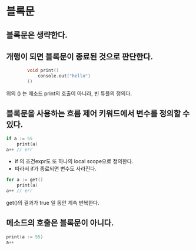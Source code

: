 # 블록문

## 블록문은 생략한다.

## 개행이 되면 블록문이 종료된 것으로 판단한다.

```cpp
		void print()
		    console.out("hello")
        ()
```

위의 () 는 메소드 print의 호출이 아니라, 빈 튜플의 정의다.

## 블록문을 사용하는 흐름 제어 키워드에서 변수를 정의할 수 있다.

```cpp
if a := 55
    print(a)
a++ // err
```

* if 의 조건expr도 또 하나의 local scope으로 정의한다.
* 따라서 if가 종료되면 변수도 사라진다.

```cpp
for a := get()
    print(a)
a++ // err
```

get()의 결과가 true 일 동안 계속 반복한다.

## 메소드의 호출은 블록문이 아니다.

```cpp
print(a := 55)
a++
```
